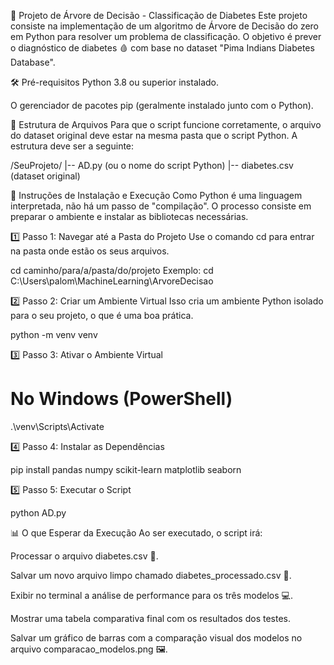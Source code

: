 🌳 Projeto de Árvore de Decisão - Classificação de Diabetes
Este projeto consiste na implementação de um algoritmo de Árvore de Decisão do zero em Python para resolver um problema de classificação. O objetivo é prever o diagnóstico de diabetes 🩸 com base no dataset "Pima Indians Diabetes Database".

🛠️ Pré-requisitos
Python 3.8 ou superior instalado.

O gerenciador de pacotes pip (geralmente instalado junto com o Python).

📁 Estrutura de Arquivos
Para que o script funcione corretamente, o arquivo do dataset original deve estar na mesma pasta que o script Python. A estrutura deve ser a seguinte:

/SeuProjeto/
|-- AD.py             (ou o nome do script Python)
|-- diabetes.csv      (dataset original)

🚀 Instruções de Instalação e Execução
Como Python é uma linguagem interpretada, não há um passo de "compilação". O processo consiste em preparar o ambiente e instalar as bibliotecas necessárias.

1️⃣ Passo 1: Navegar até a Pasta do Projeto
Use o comando cd para entrar na pasta onde estão os seus arquivos.

cd caminho/para/a/pasta/do/projeto
Exemplo: cd C:\Users\palom\MachineLearning\ArvoreDecisao

2️⃣ Passo 2: Criar um Ambiente Virtual
Isso cria um ambiente Python isolado para o seu projeto, o que é uma boa prática.

python -m venv venv

3️⃣ Passo 3: Ativar o Ambiente Virtual

# No Windows (PowerShell)
.\venv\Scripts\Activate

4️⃣ Passo 4: Instalar as Dependências

pip install pandas numpy scikit-learn matplotlib seaborn

5️⃣ Passo 5: Executar o Script

python AD.py

📊 O que Esperar da Execução
Ao ser executado, o script irá:

Processar o arquivo diabetes.csv 🔄.

Salvar um novo arquivo limpo chamado diabetes_processado.csv 💾.

Exibir no terminal a análise de performance para os três modelos 💻.

Mostrar uma tabela comparativa final com os resultados dos testes.

Salvar um gráfico de barras com a comparação visual dos modelos no arquivo comparacao_modelos.png 🖼️.

